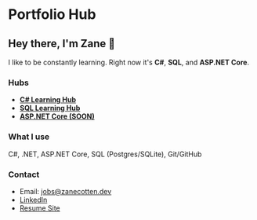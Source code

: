 # Portfolio Hub
## Hey there, I'm Zane 👋

I like to be constantly learning. Right now it's **C#**, **SQL**, and **ASP.NET Core**.

### Hubs
- [**C# Learning Hub**](https://github.com/ZaneCotten/csharp-learning)
- [**SQL Learning Hub**](https://github.com/ZaneCotten/sql-learning)
- [**ASP.NET Core (SOON)**](https://github.com/ZaneCotten/aspnetcore-learning-hub)

### What I use
C#, .NET, ASP.NET Core, SQL (Postgres/SQLite), Git/GitHub

### Contact
- Email: jobs@zanecotten.dev
- [LinkedIn](https://www.linkedin.com/in/zane-cotten-b28a72382/)
- [Resume Site](https://www.resume.zanecotten.dev)
